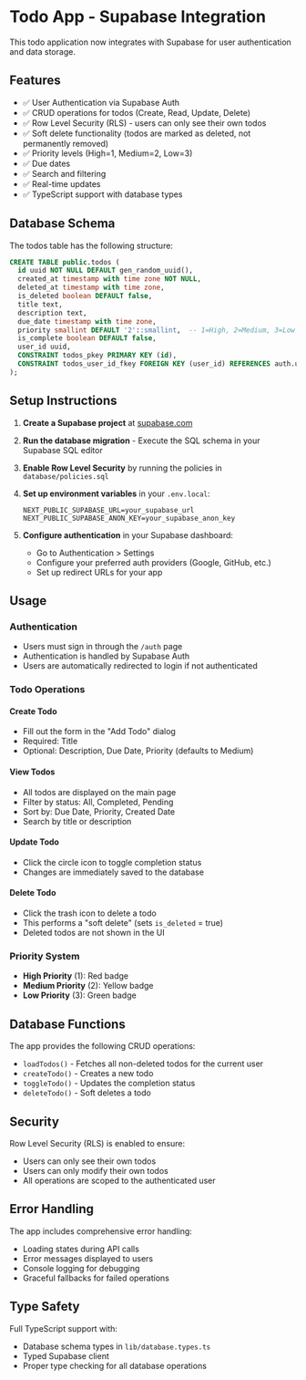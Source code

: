 # Todo App - Supabase Integration

This todo application now integrates with Supabase for user authentication and data storage.

## Features

- ✅ User Authentication via Supabase Auth
- ✅ CRUD operations for todos (Create, Read, Update, Delete)
- ✅ Row Level Security (RLS) - users can only see their own todos
- ✅ Soft delete functionality (todos are marked as deleted, not permanently removed)
- ✅ Priority levels (High=1, Medium=2, Low=3)
- ✅ Due dates
- ✅ Search and filtering
- ✅ Real-time updates
- ✅ TypeScript support with database types

## Database Schema

The todos table has the following structure:

```sql
CREATE TABLE public.todos (
  id uuid NOT NULL DEFAULT gen_random_uuid(),
  created_at timestamp with time zone NOT NULL,
  deleted_at timestamp with time zone,
  is_deleted boolean DEFAULT false,
  title text,
  description text,
  due_date timestamp with time zone,
  priority smallint DEFAULT '2'::smallint,  -- 1=High, 2=Medium, 3=Low
  is_complete boolean DEFAULT false,
  user_id uuid,
  CONSTRAINT todos_pkey PRIMARY KEY (id),
  CONSTRAINT todos_user_id_fkey FOREIGN KEY (user_id) REFERENCES auth.users(id)
);
```

## Setup Instructions

1. **Create a Supabase project** at [supabase.com](https://supabase.com)

2. **Run the database migration** - Execute the SQL schema in your Supabase SQL editor

3. **Enable Row Level Security** by running the policies in `database/policies.sql`

4. **Set up environment variables** in your `.env.local`:
   ```env
   NEXT_PUBLIC_SUPABASE_URL=your_supabase_url
   NEXT_PUBLIC_SUPABASE_ANON_KEY=your_supabase_anon_key
   ```

5. **Configure authentication** in your Supabase dashboard:
   - Go to Authentication > Settings
   - Configure your preferred auth providers (Google, GitHub, etc.)
   - Set up redirect URLs for your app

## Usage

### Authentication
- Users must sign in through the `/auth` page
- Authentication is handled by Supabase Auth
- Users are automatically redirected to login if not authenticated

### Todo Operations

#### Create Todo
- Fill out the form in the "Add Todo" dialog
- Required: Title
- Optional: Description, Due Date, Priority (defaults to Medium)

#### View Todos
- All todos are displayed on the main page
- Filter by status: All, Completed, Pending
- Sort by: Due Date, Priority, Created Date
- Search by title or description

#### Update Todo
- Click the circle icon to toggle completion status
- Changes are immediately saved to the database

#### Delete Todo
- Click the trash icon to delete a todo
- This performs a "soft delete" (sets `is_deleted` = true)
- Deleted todos are not shown in the UI

### Priority System
- **High Priority** (1): Red badge
- **Medium Priority** (2): Yellow badge  
- **Low Priority** (3): Green badge

## Database Functions

The app provides the following CRUD operations:

- `loadTodos()` - Fetches all non-deleted todos for the current user
- `createTodo()` - Creates a new todo
- `toggleTodo()` - Updates the completion status
- `deleteTodo()` - Soft deletes a todo

## Security

Row Level Security (RLS) is enabled to ensure:
- Users can only see their own todos
- Users can only modify their own todos
- All operations are scoped to the authenticated user

## Error Handling

The app includes comprehensive error handling:
- Loading states during API calls
- Error messages displayed to users
- Console logging for debugging
- Graceful fallbacks for failed operations

## Type Safety

Full TypeScript support with:
- Database schema types in `lib/database.types.ts`
- Typed Supabase client
- Proper type checking for all database operations
